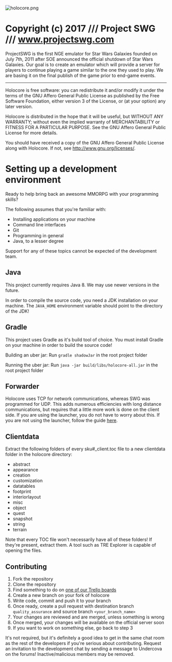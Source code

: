 ![holocore.png](https://bitbucket.org/repo/norXdj/images/3473411954-holocore.png)

# Copyright (c) 2017 /// Project SWG /// www.projectswg.com #

ProjectSWG is the first NGE emulator for Star Wars Galaxies founded on
July 7th, 2011 after SOE announced the official shutdown of Star Wars Galaxies.
Our goal is to create an emulator which will provide a server for players to
continue playing a game similar to the one they used to play. We are basing
it on the final publish of the game prior to end-game events.

--------------------------------------------------------------------------------

Holocore is free software: you can redistribute it and/or modify
it under the terms of the GNU Affero General Public License as
published by the Free Software Foundation, either version 3 of the
License, or (at your option) any later version.

Holocore is distributed in the hope that it will be useful,
but WITHOUT ANY WARRANTY; without even the implied warranty of
MERCHANTABILITY or FITNESS FOR A PARTICULAR PURPOSE.  See the
GNU Affero General Public License for more details.

You should have received a copy of the GNU Affero General Public License
along with Holocore.  If not, see <http://www.gnu.org/licenses/>.

# Setting up a development environment #

Ready to help bring back an awesome MMORPG with your programming skills?

The following assumes that you're familiar with:

* Installing applications on your machine
* Command line interfaces
* Git
* Programming in general
* Java, to a lesser degree

Support for any of these topics cannot be expected of the development team.

## Java ##

This project currently requires Java 8. We may use newer versions in the future.

In order to compile the source code, you need a JDK installation on your machine. The `JAVA_HOME` environment variable
should point to the directory of the JDK!

## Gradle ##

This project uses Gradle as it's build tool of choice. You must install Gradle on your machine in order to build the
source code!

Building an uber jar: Run `gradle shadowJar` in the root project folder

Running the uber jar: Run `java -jar build/libs/holocore-all.jar` in the root project folder

## Forwarder ##

Holocore uses TCP for network communications, whereas SWG was programmed for UDP.  This adds numerous efficiencies with
long distance communications, but requires that a little more work is done on the client side.  If you are using the
launcher, you do not have to worry about this.  If you are not using the launcher, follow the guide
[here](https://bitbucket.org/projectswg/forwarder).

## Clientdata ##

Extract the following folders of every sku#_client.toc file to a new clientdata folder in the holocore directory:
* abstract
* appearance
* creation
* customization
* datatables
* footprint
* interiorlayout
* misc
* object
* quest
* snapshot
* string
* terrain

Note that every TOC file won't necessarily have all of these folders! If they're present, extract them.
A tool such as TRE Explorer is capable of opening the files.

## Contributing ##
1. Fork the repository
2. Clone the repository
3. Find something to do on [one of our Trello boards](https://trello.com/projectswg)
4. Create a new branch on your fork of holocore
5. Write code, commit and push it to your branch
6. Once ready, create a pull request with destination branch `quality_assurance` and source branch
`<your_branch_name>`
7. Your changes are reviewed and are merged, unless something is wrong
8. Once merged, your changes will be available on the official server soon
9. If you want to work on something else, go back to step 3

It's not required, but it's definitely a good idea to get in the same chat room as the rest of the
developers if you're serious about contributing. Request an invitation to the development chat by sending a message to
Undercova on the forums! Inactive/malicious members may be removed.